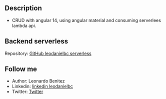 
## Description
- CRUD with angular 14, using angular material and consuming serverlees lambda api.

## Backend serverless
Repository: [GitHub leodanielbc serverless](https://github.com/leodanielbc/serverless-javascript)

## Follow me
- Author: Leonardo Benitez
- Linkedin: [linkedin leodanielbc](https://www.linkedin.com/in/leodanielbc/)
- Twitter: [Twitter](https://twitter.com/leodanielbc)
